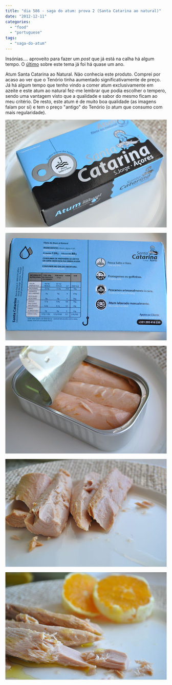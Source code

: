 ```yaml
---
title: "dia 586 - saga do atum: prova 2 (Santa Catarina ao natural)"
date: "2012-12-11"
categories: 
  - "food"
  - "portuguese"
tags: 
  - "saga-do-atum"
---
```


Insónias.... aproveito para fazer um _post_ que já está na calha há algum tempo. O [último](http://blog.cozinhadecaverna.com/2012/02/dia-290-saga-do-atum-prova-1-sangacho.html) sobre este tema já foi há quase um ano.  
  
Atum Santa Catarina ao Natural. Não conhecia este produto. Comprei por acaso ao ver que o Tenório tinha aumentado significativamente de preço. Já há algum tempo que tenho vindo a comer atum exclusivamente em azeite e este atum ao natural fez-me lembrar que podia escolher o tempero, sendo uma vantagem visto que a qualidade e sabor do mesmo ficam ao meu critério. De resto, este atum é de muito boa qualidade (as imagens falam por si) e tem o preço "antigo" do Tenório (o atum que consumo com mais regularidade).  
  

[![](images/CC+Sta+Catarina+1.jpg)](http://1.bp.blogspot.com/-7ZHkoZ7ozZ4/UMbJZ4jGq_I/AAAAAAAAFRo/aL5BNB85HnI/s1600/CC+Sta+Catarina+1.jpg)

  

[![](images/CC+Sta+Catarina+2.jpg)](http://2.bp.blogspot.com/-cxgPXP4VMV8/UMbJcO6io9I/AAAAAAAAFRw/oHoaaq4uO88/s1600/CC+Sta+Catarina+2.jpg)

  

[![](images/CC+Sta+Catarina+3.jpg)](http://1.bp.blogspot.com/-ml2bkymEfnQ/UMbJdReGxtI/AAAAAAAAFR0/RiOi_C5pcKk/s1600/CC+Sta+Catarina+3.jpg)

  

[![](images/CC+Sta+Catarina+4.jpg)](http://4.bp.blogspot.com/-cNpTpaAIkrQ/UMbJejWzjyI/AAAAAAAAFR8/tRLhDdW2j4g/s1600/CC+Sta+Catarina+4.jpg)

  

[![](images/CC+Sta+Catarina+5.jpg)](http://1.bp.blogspot.com/-aObl6ZdhmNQ/UMbJfzTfM1I/AAAAAAAAFSE/zTxzAWZjfUg/s1600/CC+Sta+Catarina+5.jpg)

